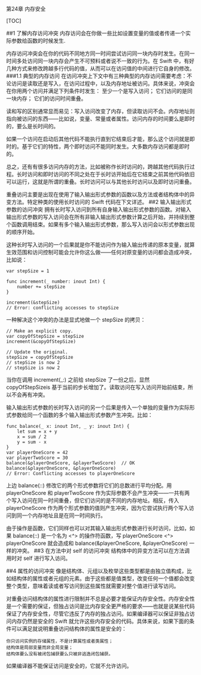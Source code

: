 第24章 内存安全

[TOC]

##1 了解内存访问冲突 
内存访问会在你做一些比如设置变量的值或者传递一个实际参数给函数的时候发生.

 内存访问冲突会在你的代码不同地方同一时间尝试访问同一块内存时发生。在同一时间多处访问同一块内存会产生不可预料或者说不一致的行为。在 Swift 中，有好几种方式来修改跨越多行代码的值，从而可以在访问值的中间进行它自身的修改。
###1.1 典型的内存访问
在访问冲突上下文中有三种典型的内存访问需要考虑：不论访问是读取还是写入，在访问过程中，以及内存地址被访问。具体来说，冲突会在你用两个访问并满足下列条件时发生：
    至少一个是写入访问；
    它们访问的是同一块内存；
    它们的访问时间重叠。

读和写的区别通常显而易见：写入访问改变了内存，但读取访问不会。内存地址则指向被访问的东西——比如说，变量、常量或者属性。访问内存的时间要么是即时的，要么是长时间的。

如果一个访问在启动后其他代码不能执行直到它结束后才能，那么这个访问就是即时的。基于它们的特性，两个即时访问不能同时发生。大多数内存访问都是即时的。

总之，还有有很多访问内存的方法，比如被称作长时访问的，跨越其他代码执行过程。长时访问和即时访问的不同之处在于长时访开始后在它结束之前其他代码依旧可以运行，这就是所谓的重叠。长时访问可以与其他长时访问以及即时访问重叠。

重叠访问主要是出现在使用了输入输出形式参数的函数以及方法或者结构体中的异变方法。特定种类的使用长时访问的 Swift 代码在下文详述。
##2 输入输出形式参数的访问冲突
拥有长时写入访问到所有自身输入输出形式参数的函数。对输入输出形式参数的写入访问会在所有非输入输出形式参数计算之后开始，并持续到整个函数调用结束。如果有多个输入输出形式参数，那么写入访问会以形式参数出现的顺序开始。

这种长时写入访问的一个后果就是你不能访问作为输入输出传递的原本变量，就算生效范围和访问控制可能会允许你这么做——任何对原变量的访问都会造成冲突，比如说：
```
var stepSize = 1
 
func increment(_ number: inout Int) {
    number += stepSize
}
 
increment(&stepSize)
// Error: conflicting accesses to stepSize
```
一种解决这个冲突的办法是显式地做一个 stepSize 的拷贝：
```
// Make an explicit copy.
var copyOfStepSize = stepSize
increment(&copyOfStepSize)
 
// Update the original.
stepSize = copyOfStepSize
// stepSize is now 2
// stepSize is now 2
```
当你在调用 increment(_:) 之前给 stepSize 了一份之后，显然 copyOfStepSizeis 基于当前的步长增加了。读取访问在写入访问开始前结束，所以不会再有冲突。

输入输出形式参数的长时写入访问的另一个后果是传入一个单独的变量作为实际形式参数给同一个函数的多个输入输出形式参数产生冲突。比如：
```
func balance(_ x: inout Int, _ y: inout Int) {
    let sum = x + y
    x = sum / 2
    y = sum - x
}
var playerOneScore = 42
var playerTwoScore = 30
balance(&playerOneScore, &playerTwoScore)  // OK
balance(&playerOneScore, &playerOneScore)
// Error: Conflicting accesses to playerOneScore
```
上边 balance(_:_:) 修改它的两个形式参数将它们的总数进行平均分配。用 playerOneScore 和 playerTwoScore 作为实际参数不会产生冲突——一共有两个写入访问在同一时间重叠，但它们访问的是不同的内存地址。相反，传入 playerOneScore 作为两个形式参数的值则产生冲突，因为它尝试执行两个写入访问到同一个内存地址且是在同一时间执行。

由于操作是函数，它们同样也可以对其输入输出形式参数进行长时访问，比如，如果 balance(_:_:) 是一个名为 <^> 的操作符函数，写 playerOneScore <^> playerOneScore 就会造成和 balance(&playerOneScore, &playerOneScore) 一样的冲突。
##3 在方法中对 self 的访问冲突
结构体中的异变方法可以在方法调用时对 self 进行写入访问。


##4 属性的访问冲突
像是结构体、元组以及枚举这些类型都是由独立值构成，比如结构体的属性或者元组的元素。由于这些都是值类型，改变任何一个值都会改变整个类型，意味着读或者写访问到这些属性就需要对整个值进行读写访问。

对重叠访问结构体的属性进行限制并不总是必要才能保证内存安全性。内存安全性是一个需要的保证，但独占访问是比内存安全更严格的要求——也就是说某些代码保证了内存安全性，尽管它违反了内存的独占访问。如果编译器可以保证非独占访问内存仍然是安全的 Swift 就允许这些内存安全的代码。具体来说，如果下面的条件可以满足就说明重叠访问结构体的属性是安全的：

    你只访问实例的存储属性，不是计算属性或者类属性；
    结构体是局部变量而非全局变量；
    结构体要么没有被闭包捕获要么只被非逃逸闭包捕获。

如果编译器不能保证访问是安全的，它就不允许访问。
